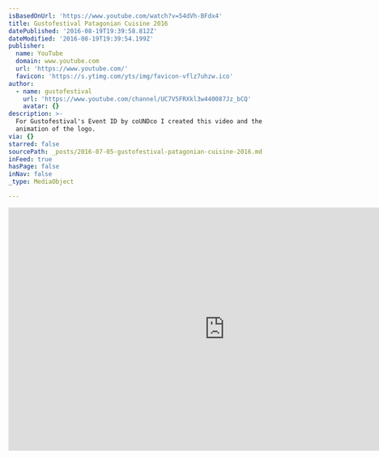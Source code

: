 ```yaml
---
isBasedOnUrl: 'https://www.youtube.com/watch?v=54dVh-BFdx4'
title: Gustofestival Patagonian Cuisine 2016
datePublished: '2016-08-19T19:39:58.812Z'
dateModified: '2016-08-19T19:39:54.199Z'
publisher:
  name: YouTube
  domain: www.youtube.com
  url: 'https://www.youtube.com/'
  favicon: 'https://s.ytimg.com/yts/img/favicon-vflz7uhzw.ico'
author:
  - name: gustofestival
    url: 'https://www.youtube.com/channel/UC7V5FRXkl3w440087Jz_bCQ'
    avatar: {}
description: >-
  For Gustofestival's Event ID by coUNDco I created this video and the 3D intro
  animation of the logo.
via: {}
starred: false
sourcePath: _posts/2016-07-05-gustofestival-patagonian-cuisine-2016.md
inFeed: true
hasPage: false
inNav: false
_type: MediaObject

---
```

<iframe src="https://cdn.embedly.com/widgets/media.html?src=https%3A%2F%2Fwww.youtube.com%2Fembed%2F54dVh-BFdx4%3Ffeature%3Doembed&amp;url=http%3A%2F%2Fwww.youtube.com%2Fwatch%3Fv%3D54dVh-BFdx4&amp;image=https%3A%2F%2Fi.ytimg.com%2Fvi%2F54dVh-BFdx4%2Fhqdefault.jpg&amp;key=b7d04c9b404c499eba89ee7072e1c4f7&amp;type=text%2Fhtml&amp;schema=youtube" width="854" height="480" scrolling="no" frameborder="0" allowfullscreen="" style=""></iframe>